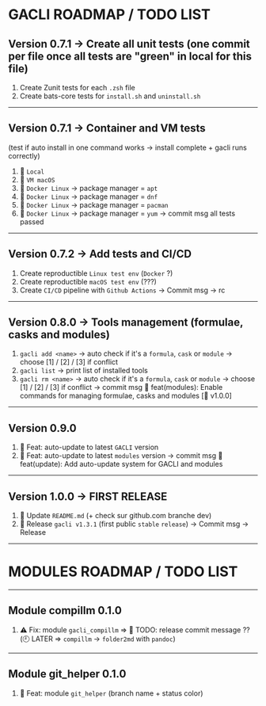 # GACLI ROADMAP / TODO LIST

## Version 0.7.1 → Create all unit tests (one commit per file once all tests are "green" in local for this file)
1. Create Zunit tests for each `.zsh` file
2. Create bats-core tests for `install.sh` and `uninstall.sh`

---

## Version 0.7.1 → Container and VM tests
(test if auto install in one command works → install complete + gacli runs correctly)
1. 🚧 `Local`
2. 🚧 `VM macOS`
3. 🚧 `Docker Linux` → package manager = `apt`
4. 🚧 `Docker Linux` → package manager = `dnf`
5. 🚧 `Docker Linux` → package manager = `pacman`
6. 🚧 `Docker Linux` → package manager = `yum`
→ commit msg all tests passed

---

## Version 0.7.2 → Add tests and CI/CD
1. Create reproductible `Linux test env` (`Docker` ?)
2. Create reproductible `macOS test env` (???)
3. Create `CI/CD` pipeline with `Github Actions`
→ Commit msg → rc

---

## Version 0.8.0 → Tools management (formulae, casks and modules)
1. `gacli add <name>` → auto check if it's a `formula`, `cask` or `module` → choose [1] / [2] / [3] if conflict
2. `gacli list` → print list of installed tools
3. `gacli rm <name>` → auto check if it's a `formula`, `cask` or `module` → choose [1] / [2] / [3] if conflict
→ commit msg 🎁 feat(modules): Enable commands for managing formulae, casks and modules [🔖 v1.0.0]

---

## Version 0.9.0
1. 🚧 Feat: auto-update to latest `GACLI` version
2. 🚧 Feat: auto-update to latest `modules` version
→ commit msg 🎁 feat(update): Add auto-update system for GACLI and modules

---

## Version 1.0.0 → FIRST RELEASE
1. 🚧 Update `README.md` (+ check sur github.com branche dev)
2. 🚧 Release `gacli v1.3.1` (first public `stable` `release`)
→ Commit msg
→ Release

---

# MODULES ROADMAP / TODO LIST

---

## Module compillm 0.1.0
1. ⚠️ Fix: module `gacli_compillm`
=> 🚀 TODO: release commit message ??
(🕘 LATER => `compillm` -> `folder2md` with `pandoc`)

---

## Module git_helper 0.1.0
1. 🧩 Feat: module `git_helper` (branch name + status color)

